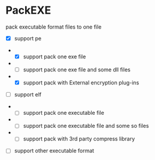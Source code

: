 # PackEXE
pack executable format files to one file

- [x] support pe
- - [x] support pack one exe file
- - [ ] support pack one exe file and some dll files
- - [x] support pack with External encryption plug-ins
- [ ] support elf
- - [ ] support pack one executable file
- - [ ] support pack one executable file and some so files
- - [ ] support pack with 3rd party compress library
- [ ] support other executable format
